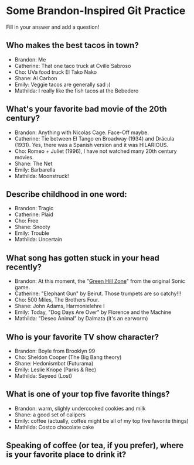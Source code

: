 # Some Brandon-Inspired Git Practice
Fill in your answer and add a question!

## Who makes the best tacos in town?
* Brandon: Me
* Catherine: That one taco truck at Cville Sabroso
* Cho: UVa food truck El Tako Nako
* Shane: Al Carbon
* Emily: Veggie tacos are generally sad :(
* Mathilda: I really like the fish tacos at the Bebedero

## What's your favorite bad movie of the 20th century?
* Brandon: Anything with Nicolas Cage. Face-Off maybe.
* Catherine: Tie between El Tango en Broadway (1934) and Drácula (1931). Yes, there was a Spanish version and it was HILARIOUS.
* Cho: Romeo + Juliet (1996), I have not watched many 20th century movies.
* Shane: The Net
* Emily: Barbarella
* Mathilda: Moonstruck!

## Describe childhood in one word:
* Brandon: Tragic
* Catherine: Plaid
* Cho: Free
* Shane: Snooty
* Emily: Trouble
* Mathilda: Uncertain

## What song has gotten stuck in your head recently?
* Brandon: At this moment, the "[Green Hill Zone](https://www.youtube.com/watch?v=0BqLIyS11Ws&t=9s)" from the original Sonic game.
* Catherine: "Elephant Gun" by Beirut. Those trumpets are so catchy!!!
* Cho: 500 Miles, The Brothers Four.
* Shane: John Adams, Harmonielehre I
* Emily: Today, "Dog Days Are Over" by Florence and the Machine
* Mathilda: "Deseo Animal" by Dalmata (it's an earworm)

## Who is your favorite TV show character?
* Brandon: Boyle from Brooklyn 99
* Cho: Sheldon Cooper (The Big Bang theory)
* Shane: Hedonismbot (Futurama)
* Emily: Leslie Knope (Parks & Rec)
* Mathilda: Sayeed (Lost)

## What is one of your top five favorite things?
* Brandon: warm, slighly undercooked cookies and milk
* Shane: a good set of calipers
* Emily: coffee (actually, coffee might be all of my top five favorite things)
* Mathilda: Costco chocolate cake

## Speaking of coffee (or tea, if you prefer), where is your favorite place to drink it?

